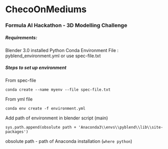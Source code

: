 # ChecoOnMediums
### Formula AI Hackathon - 3D Modelling Challenge

##### Requirements:
Blender 3.0 installed
Python Conda Environment File : pyblend_environment.yml or use spec-file.txt

##### Steps to set up environment
From spec-file
```
conda create --name myenv --file spec-file.txt
```
From yml file
```
conda env create -f environment.yml
```

Add path of environment in blender script (main)
```
sys.path.append(obsolute path + 'Anaconda3\\envs\\pyblend\\lib\\site-packages')
```
obsolute path - path of Anaconda installation (``` where python ```)

